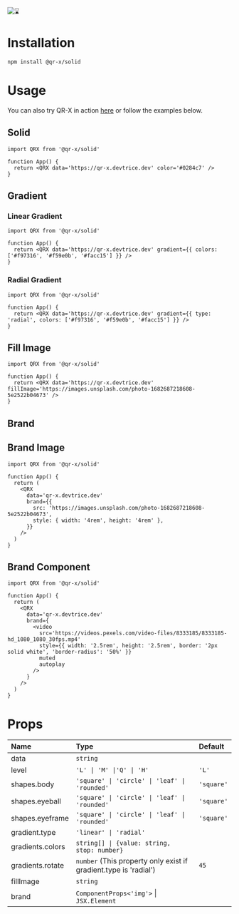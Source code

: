 ![⌛](https://github.com/devtrice/qr-x/assets/26962987/d97e00b9-ddf1-4af7-b1b4-35cd003492d8)

# Installation

```bash
npm install @qr-x/solid
```

# Usage

You can also try QR-X in action [here](https://qr-x.devtrice.dev/#playground) or follow the examples below.

## Solid

```tsx
import QRX from '@qr-x/solid'

function App() {
  return <QRX data='https://qr-x.devtrice.dev' color='#0284c7' />
}
```

## Gradient

### Linear Gradient

```tsx
import QRX from '@qr-x/solid'

function App() {
  return <QRX data='https://qr-x.devtrice.dev' gradient={{ colors: ['#f97316', '#f59e0b', '#facc15'] }} />
}
```

### Radial Gradient

```tsx
import QRX from '@qr-x/solid'

function App() {
  return <QRX data='https://qr-x.devtrice.dev' gradient={{ type: 'radial', colors: ['#f97316', '#f59e0b', '#facc15'] }} />
}
```

## Fill Image

```tsx
import QRX from '@qr-x/solid'

function App() {
  return <QRX data='https://qr-x.devtrice.dev' fillImage='https://images.unsplash.com/photo-1682687218608-5e2522b04673' />
}
```

## Brand

## Brand Image

```tsx
import QRX from '@qr-x/solid'

function App() {
  return (
    <QRX
      data='qr-x.devtrice.dev'
      brand={{
        src: 'https://images.unsplash.com/photo-1682687218608-5e2522b04673',
        style: { width: '4rem', height: '4rem' },
      }}
    />
  )
}
```

## Brand Component

```tsx
import QRX from '@qr-x/solid'

function App() {
  return (
    <QRX
      data='qr-x.devtrice.dev'
      brand={
        <video
          src='https://videos.pexels.com/video-files/8333185/8333185-hd_1080_1080_30fps.mp4'
          style={{ width: '2.5rem', height: '2.5rem', border: '2px solid white', 'border-radius': '50%' }}
          muted
          autoplay
        />
      }
    />
  )
}
```

# Props

| Name             | Type                                                             | Default    |
| :--------------- | :--------------------------------------------------------------- | :--------- |
| data             | `string`                                                         |            |
| level            | `'L' \| 'M' \|'Q' \| 'H'`                                        | `'L'`      |
| shapes.body      | `'square' \| 'circle' \| 'leaf' \| 'rounded'`                    | `'square'` |
| shapes.eyeball   | `'square' \| 'circle' \| 'leaf' \| 'rounded'`                    | `'square'` |
| shapes.eyeframe  | `'square' \| 'circle' \| 'leaf' \| 'rounded'`                    | `'square'` |
| gradient.type    | `'linear' \| 'radial'`                                           |            |
| gradients.colors | `string[] \| {value: string, stop: number}`                      |            |
| gradients.rotate | `number` (This property only exist if gradient.type is 'radial') | `45`       |
| fillImage        | `string`                                                         |            |
| brand            | `ComponentProps<'img'>` \| `JSX.Element`                         |            |

